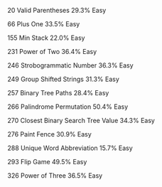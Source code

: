 20 Valid Parentheses 29.3% Easy

66 Plus One 33.5% Easy

155 Min Stack 22.0% Easy

231 Power of Two 36.4% Easy

246 Strobogrammatic Number 36.3% Easy

249 Group Shifted Strings 31.3% Easy

257 Binary Tree Paths 28.4% Easy

266 Palindrome Permutation 50.4% Easy

270 Closest Binary Search Tree Value 34.3% Easy

276 Paint Fence 30.9% Easy

288 Unique Word Abbreviation 15.7% Easy

293 Flip Game 49.5% Easy

326 Power of Three 36.5% Easy
